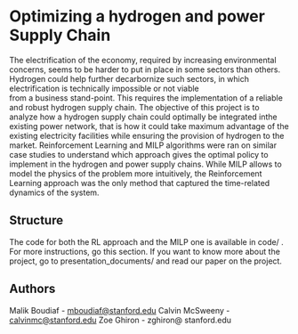 # Optimizing a hydrogen and power Supply Chain

The   electrification   of   the   economy,   required   by increasing  environmental  concerns,  seems  to  be  harder  to  put in   place   in   some   sectors   than   others. 
Hydrogen   could   help further  decarbornize  such  sectors,  in  which  electrification  is technically   impossible   or   not   viable  
from   a   business   stand-point. This requires the implementation of a reliable and robust hydrogen supply chain. The objective of this 
project is to analyze how  a  hydrogen  supply  chain  could  optimally  be  integrated  inthe existing power network, that is how it could
take maximum advantage  of  the  existing  electricity  facilities  while  ensuring  the provision  of  hydrogen  to  the  market.
 Reinforcement  Learning  and  MILP  algorithms  were  ran  on similar  case  studies  to  understand  which  approach  gives  the optimal 
 policy  to  implement  in  the  hydrogen  and  power  supply chains. While MILP allows to model the physics of the problem more 
 intuitively,  the  Reinforcement  Learning  approach  was  the only  method  that  captured  the  time-related  dynamics  of  the system.

## Structure 

The code for both the RL approach and the MILP one is available in code/ . For more instructions, go this section. If you want to know more
about the project, go to presentation_documents/ and read our paper on the project.

## Authors

Malik Boudiaf - mboudiaf@stanford.edu
Calvin McSweeny - calvinmc@stanford.edu
Zoe Ghiron - zghiron@ stanford.edu
